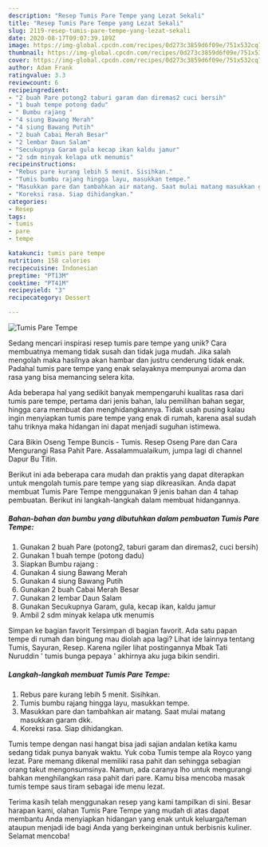 ```yaml
---
description: "Resep Tumis Pare Tempe yang Lezat Sekali"
title: "Resep Tumis Pare Tempe yang Lezat Sekali"
slug: 2119-resep-tumis-pare-tempe-yang-lezat-sekali
date: 2020-08-17T09:07:39.189Z
image: https://img-global.cpcdn.com/recipes/0d273c3859d6f09e/751x532cq70/tumis-pare-tempe-foto-resep-utama.jpg
thumbnail: https://img-global.cpcdn.com/recipes/0d273c3859d6f09e/751x532cq70/tumis-pare-tempe-foto-resep-utama.jpg
cover: https://img-global.cpcdn.com/recipes/0d273c3859d6f09e/751x532cq70/tumis-pare-tempe-foto-resep-utama.jpg
author: Adam Frank
ratingvalue: 3.3
reviewcount: 6
recipeingredient:
- "2 buah Pare potong2 taburi garam dan diremas2 cuci bersih"
- "1 buah tempe potong dadu"
- " Bumbu rajang "
- "4 siung Bawang Merah"
- "4 siung Bawang Putih"
- "2 buah Cabai Merah Besar"
- "2 lembar Daun Salam"
- "Secukupnya Garam gula kecap ikan kaldu jamur"
- "2 sdm minyak kelapa utk menumis"
recipeinstructions:
- "Rebus pare kurang lebih 5 menit. Sisihkan."
- "Tumis bumbu rajang hingga layu, masukkan tempe."
- "Masukkan pare dan tambahkan air matang. Saat mulai matang masukkan garam dkk."
- "Koreksi rasa. Siap dihidangkan."
categories:
- Resep
tags:
- tumis
- pare
- tempe

katakunci: tumis pare tempe 
nutrition: 158 calories
recipecuisine: Indonesian
preptime: "PT13M"
cooktime: "PT41M"
recipeyield: "3"
recipecategory: Dessert

---
```



![Tumis Pare Tempe](https://img-global.cpcdn.com/recipes/0d273c3859d6f09e/751x532cq70/tumis-pare-tempe-foto-resep-utama.jpg)

Sedang mencari inspirasi resep tumis pare tempe yang unik? Cara membuatnya memang tidak susah dan tidak juga mudah. Jika salah mengolah maka hasilnya akan hambar dan justru cenderung tidak enak. Padahal tumis pare tempe yang enak selayaknya mempunyai aroma dan rasa yang bisa memancing selera kita.

Ada beberapa hal yang sedikit banyak mempengaruhi kualitas rasa dari tumis pare tempe, pertama dari jenis bahan, lalu pemilihan bahan segar, hingga cara membuat dan menghidangkannya. Tidak usah pusing kalau ingin menyiapkan tumis pare tempe yang enak di rumah, karena asal sudah tahu triknya maka hidangan ini dapat menjadi suguhan istimewa.

Cara Bikin Oseng Tempe Buncis - Tumis. Resep Oseng Pare dan Cara Mengurangi Rasa Pahit Pare. Assalammualaikum, jumpa lagi di channel Dapur Bu Titin.


Berikut ini ada beberapa cara mudah dan praktis yang dapat diterapkan untuk mengolah tumis pare tempe yang siap dikreasikan. Anda dapat membuat Tumis Pare Tempe menggunakan 9 jenis bahan dan 4 tahap pembuatan. Berikut ini langkah-langkah dalam membuat hidangannya.

<!--inarticleads1-->

##### Bahan-bahan dan bumbu yang dibutuhkan dalam pembuatan Tumis Pare Tempe:

1. Gunakan 2 buah Pare (potong2, taburi garam dan diremas2, cuci bersih)
1. Gunakan 1 buah tempe (potong dadu)
1. Siapkan  Bumbu rajang :
1. Gunakan 4 siung Bawang Merah
1. Gunakan 4 siung Bawang Putih
1. Gunakan 2 buah Cabai Merah Besar
1. Gunakan 2 lembar Daun Salam
1. Gunakan Secukupnya Garam, gula, kecap ikan, kaldu jamur
1. Ambil 2 sdm minyak kelapa utk menumis


Simpan ke bagian favorit Tersimpan di bagian favorit. Ada satu papan tempe di rumah dan bingung mau diolah apa lagi? Lihat ide lainnya tentang Tumis, Sayuran, Resep. Karena ngiler lihat postingannya Mbak Tati Nuruddin &#39; tumis bunga pepaya &#39; akhirnya aku juga bikin sendiri. 

<!--inarticleads2-->

##### Langkah-langkah membuat Tumis Pare Tempe:

1. Rebus pare kurang lebih 5 menit. Sisihkan.
1. Tumis bumbu rajang hingga layu, masukkan tempe.
1. Masukkan pare dan tambahkan air matang. Saat mulai matang masukkan garam dkk.
1. Koreksi rasa. Siap dihidangkan.


Tumis tempe dengan nasi hangat bisa jadi sajian andalan ketika kamu sedang tidak punya banyak waktu. Yuk coba Tumis tempe ala Royco yang lezat. Pare memang dikenal memiliki rasa pahit dan sehingga sebagian orang takut mengonsumsinya. Namun, ada caranya lho untuk mengurangi bahkan menghilangkan rasa pahit dari pare. Kamu bisa mencoba masak tumis tempe saus tiram sebagai ide menu lezat. 

Terima kasih telah menggunakan resep yang kami tampilkan di sini. Besar harapan kami, olahan Tumis Pare Tempe yang mudah di atas dapat membantu Anda menyiapkan hidangan yang enak untuk keluarga/teman ataupun menjadi ide bagi Anda yang berkeinginan untuk berbisnis kuliner. Selamat mencoba!
